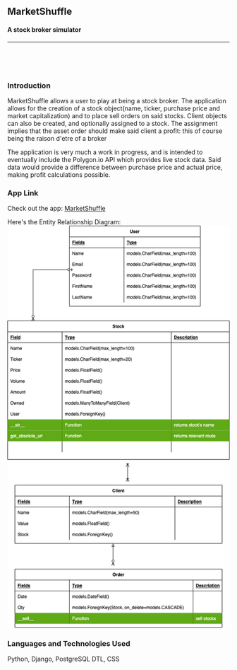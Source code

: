 ## MarketShuffle
#### A stock broker simulator 

---

<br>
<br>
<br>

### Introduction

MarketShuffle allows a user to play at being a stock broker. The application allows for the creation of a stock object(name, ticker, purchase price and market capitalization) and to place sell orders on said stocks. Client objects can also be created, and optionally assigned to a stock. The assignment implies that the asset order should make said client a profit: this of course being the raison d'etre of a broker

The application is very much a work in progress, and is intended to eventually include the Polygon.io API which provides live stock data. Said data would provide a difference between purchase price and actual price, making profit calculations possible.

### App Link

Check out the app: [MarketShuffle](https://marketshuffle.herokuapp.com/)

Here's the Entity Relationship Diagram:
![image](main_app/static/images/ERDmarketshuffle.png)


### Languages and Technologies Used
Python, Django, PostgreSQL DTL, CSS